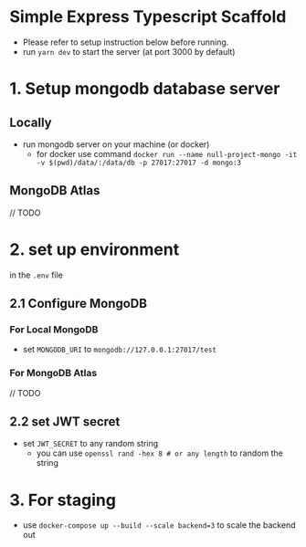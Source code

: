 # Simple Express Typescript Scaffold

- Please refer to setup instruction below before running.
- run `yarn dev` to start the server (at port 3000 by default)

# 1. Setup mongodb database server

## Locally

- run mongodb server on your machine (or docker)
  - for docker use command `docker run --name null-project-mongo -it -v $(pwd)/data/:/data/db -p 27017:27017 -d mongo:3`

## MongoDB Atlas

// TODO

# 2. set up environment

in the `.env` file

## 2.1 Configure MongoDB

### For Local MongoDB

- set `MONGODB_URI` to `mongodb://127.0.0.1:27017/test`

### For MongoDB Atlas

// TODO

## 2.2 set JWT secret

- set `JWT_SECRET` to any random string
  - you can use `openssl rand -hex 8 # or any length` to random the string

# 3. For staging

- use `docker-compose up --build --scale backend=3` to scale the backend out
